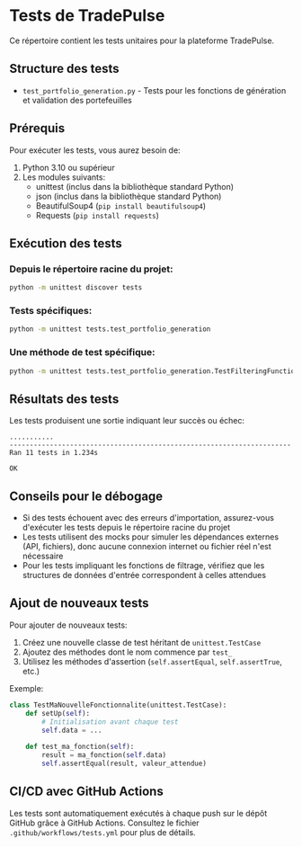 # Tests de TradePulse

Ce répertoire contient les tests unitaires pour la plateforme TradePulse.

## Structure des tests

- `test_portfolio_generation.py` - Tests pour les fonctions de génération et validation des portefeuilles

## Prérequis

Pour exécuter les tests, vous aurez besoin de:

1. Python 3.10 ou supérieur
2. Les modules suivants:
   - unittest (inclus dans la bibliothèque standard Python)
   - json (inclus dans la bibliothèque standard Python)
   - BeautifulSoup4 (`pip install beautifulsoup4`)
   - Requests (`pip install requests`)

## Exécution des tests

### Depuis le répertoire racine du projet:

```bash
python -m unittest discover tests
```

### Tests spécifiques:

```bash
python -m unittest tests.test_portfolio_generation
```

### Une méthode de test spécifique:

```bash
python -m unittest tests.test_portfolio_generation.TestFilteringFunctions.test_filter_news_data
```

## Résultats des tests

Les tests produisent une sortie indiquant leur succès ou échec:

```
...........
----------------------------------------------------------------------
Ran 11 tests in 1.234s

OK
```

## Conseils pour le débogage

- Si des tests échouent avec des erreurs d'importation, assurez-vous d'exécuter les tests depuis le répertoire racine du projet
- Les tests utilisent des mocks pour simuler les dépendances externes (API, fichiers), donc aucune connexion internet ou fichier réel n'est nécessaire
- Pour les tests impliquant les fonctions de filtrage, vérifiez que les structures de données d'entrée correspondent à celles attendues

## Ajout de nouveaux tests

Pour ajouter de nouveaux tests:

1. Créez une nouvelle classe de test héritant de `unittest.TestCase`
2. Ajoutez des méthodes dont le nom commence par `test_`
3. Utilisez les méthodes d'assertion (`self.assertEqual`, `self.assertTrue`, etc.)

Exemple:

```python
class TestMaNouvelleFonctionnalite(unittest.TestCase):
    def setUp(self):
        # Initialisation avant chaque test
        self.data = ...
        
    def test_ma_fonction(self):
        result = ma_fonction(self.data)
        self.assertEqual(result, valeur_attendue)
```

## CI/CD avec GitHub Actions

Les tests sont automatiquement exécutés à chaque push sur le dépôt GitHub grâce à GitHub Actions. Consultez le fichier `.github/workflows/tests.yml` pour plus de détails.
